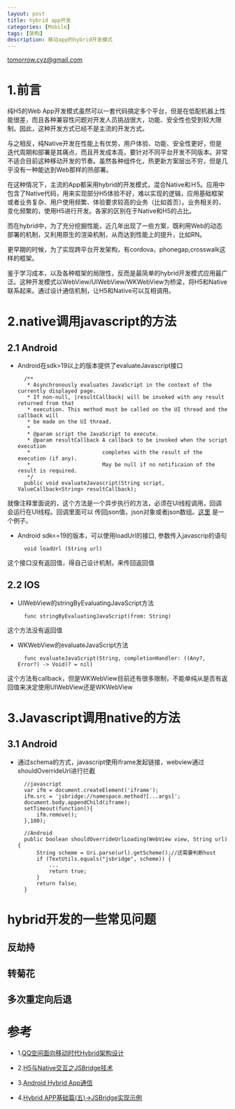 ```yaml
---
layout: post
title: hybrid app开发
categories: [Mobile]
tags: [架构]
description: 移动app的hybrid开发模式 
---
```


tomorrow.cyz@gmail.com

# 1.前言
纯H5的Web App开发模式虽然可以一套代码搞定多个平台，但是在低配机器上性能很差，而且各种兼容性问题对开发人员挑战很大，功能、安全性也受到较大限制。因此，这种开发方式已经不是主流的开发方式。

与之相反，纯Native开发在性能上有优势，用户体验、功能、安全性更好，但是迭代周期和部署是其痛点，而且开发成本高，要针对不同平台开发不同版本。非常不适合目前这种移动开发的节奏。虽然各种组件化，热更新方案层出不穷，但是几乎没有一种能达到Web那样的热部署。

在这种情况下，主流的App都采用hybrid的开发模式，混合Native和Ｈ5。应用中包含了Native代码，用来实现部分H5体验不好，难以实现的逻辑，应用基础框架或者业务复杂、用户使用频繁、体验要求较高的业务（比如首页）。业务相关的，变化频繁的，使用H5进行开发。各家的区别在于Native和H5的占比。

而在hybrid中，为了充分挖掘性能，近几年出现了一些方案，既利用Web的动态部署的机制，又利用原生的渲染机制，从而达到性能上的提升，比如RN。

更早期的时候，为了实现跨平台开发架构，有cordova，phonegap,crosswalk这样的框架。

鉴于学习成本，以及各种框架的局限性，反而是最简单的hybrid开发模式应用最广泛。这种开发模式以WebView/UIWebView/WKWebView为桥梁，将H5和Native联系起来。通过设计通信机制，让H5和Native可以互相调用。

# 2.native调用javascript的方法

## 2.1 Android
* Android在sdk>19以上的版本提供了evaluateJavascript接口
        
        /**
         * Asynchronously evaluates JavaScript in the context of the currently displayed page.
         * If non-null, |resultCallback| will be invoked with any result returned from that
         * execution. This method must be called on the UI thread and the callback will
         * be made on the UI thread.
         *
         * @param script the JavaScript to execute.
         * @param resultCallback A callback to be invoked when the script execution
         *                       completes with the result of the execution (if any).
         *                       May be null if no notificaion of the result is required.
         */
        public void evaluateJavascript(String script, ValueCallback<String> resultCallback); 

就像注释里面说的，这个方法是一个异步执行的方法，必须在UI线程调用，回调会运行在UI线程。回调里面可以
传回json值，json对象或者json数组。[这里](https://github.com/GoogleChrome/chromium-webview-samples.git)
是一个例子。

* Android sdk<=19的版本，可以使用loadUrl的接口, 参数传入javascrip的语句
        
        void loadUrl (String url)

这个接口没有返回值，得自己设计机制，来传回返回值

## 2.2 IOS
* UIWebView的stringByEvaluatingJavaScript方法
         
        func stringByEvaluatingJavaScript(from: String)
这个方法没有返回值
* WKWebView的evaluateJavaScript方法
        
        func evaluateJavaScript(String, completionHandler: ((Any?, Error?) -> Void)? = nil)

这个方法有callback，但是WKWebView目前还有很多限制，不能单纯从是否有返回值来决定使用UIWebView还是WKWebView

# 3.Javascript调用native的方法

## 3.1 Android
* 通过schema的方式，javascript使用iframe发起链接，webview通过shouldOverrideUrl进行拦截
        
        //javascript
        var ifm = document.createElement('iframe');
        ifm.src = 'jsbridge://namespace.method?[...args]';
        document.body.appendChild(iframe);
        setTimeout(function(){
            ifm.remove();
        },100);

        //Android
        public boolean shouldOverrideUrlLoading(WebView view, String url) {
            String scheme = Uri.parse(url).getScheme();//还需要判断host
            if (TextUtils.equals("jsbridge", scheme)) {
                ...
                return true;
            }
            return false;
        }

# hybrid开发的一些常见问题

## 反劫持

## 转菊花

## 多次重定向后退

# 参考
* 1.[QQ空间面向移动时代Hybrid架构设计](http://www.infoq.com/cn/articles/hybrid-app-development-combat)

* 2.[H5与Native交互之JSBridge技术](http://tech.youzan.com/jsbridge/)

* 3.[Android Hybrid App通信](http://www.jianshu.com/p/1cf25c712040)

* 4.[Hybrid APP基础篇(五)->JSBridge实现示例](http://www.cnblogs.com/dailc/p/5931328.html)


